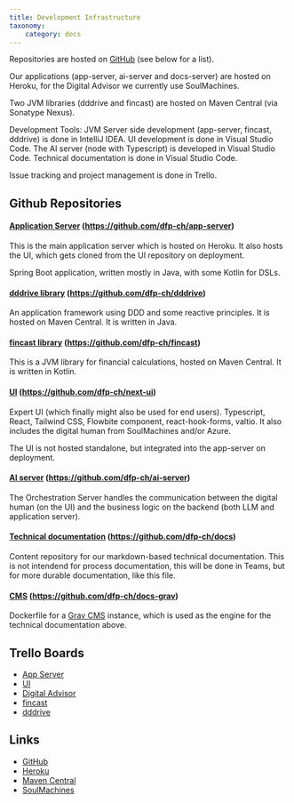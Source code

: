 ```yaml
---
title: Development Infrastructure
taxonomy:
    category: docs
---
```


Repositories are hosted on [GitHub](https://github.com/dfp-ch) (see below for a list).

Our applications (app-server, ai-server and docs-server) are hosted on Heroku, for the Digital Advisor we currently use SoulMachines.

Two JVM libraries (dddrive and fincast) are hosted on Maven Central (via Sonatype Nexus).

Development Tools: JVM Server side development (app-server, fincast, dddrive) is done in IntelliJ IDEA. UI development is done in Visual Studio Code. The AI server (node with Typescript) is developed in Visual Studio Code. Technical documentation is done in Visual Studio Code.

Issue tracking and project management is done in Trello.

## Github Repositories

#### [Application Server](https://github.com/dfp-ch/app-server) (https://github.com/dfp-ch/app-server)

This is the main application server which is hosted on Heroku. It also hosts the UI, which gets cloned from the UI repository on deployment.

Spring Boot application, written mostly in Java, with some Kotlin for DSLs.

#### [dddrive library](https://github.com/dfp-ch/dddrive) (https://github.com/dfp-ch/dddrive)

An application framework using DDD and some reactive principles. It is hosted on Maven Central. It is written in Java.

#### [fincast library](https://github.com/dfp-ch/fincast) (https://github.com/dfp-ch/fincast)

This is a JVM library for financial calculations, hosted on Maven Central. It is written in Kotlin.

#### [UI](https://github.com/dfp-ch/next-ui) (https://github.com/dfp-ch/next-ui)

Expert UI (which finally might also be used for end users).
Typescript, React, Tailwind CSS, Flowbite component, react-hook-forms, valtio.
It also includes the digital human from SoulMachines and/or Azure.

The UI is not hosted standalone, but integrated into the app-server on deployment.

#### [AI server](https://github.com/dfp-ch/ai-server) (https://github.com/dfp-ch/ai-server)

The Orchestration Server handles the communication between the digital human (on the UI) and the business logic on the backend (both LLM and application server).

#### [Technical documentation](https://github.com/dfp-ch/docs) (https://github.com/dfp-ch/docs)

Content repository for our markdown-based technical documentation.
This is not intendend for process documentation, this will be done in Teams, but for more durable documentation, like this file.

#### [CMS](https://github.com/dfp-ch/docs-grav) (https://github.com/dfp-ch/docs-grav)

Dockerfile for a [Grav CMS](https://getgrav.org/) instance, which is used as the engine for the technical documentation above.

## Trello Boards

* [App Server](https://trello.com/b/pqlVvcXH/dfp-app-server)
* [UI](https://trello.com/b/A9GHTlDO/dfp-ui)
* [Digital Advisor](https://trello.com/b/Qm2bYgsK/dfp-digital-advisor)
* [fincast](https://trello.com/b/Te6xkV3N/dfp-fincast)
* [dddrive](https://trello.com/b/TTqjWF7S/dfp-dddrive)

## Links

* [GitHub](https://github.com/dfp-ch)
* [Heroku](https://dashboard.heroku.com/teams/dfp-ch/apps)
* [Maven Central](https://central.sonatype.com/namespace/ch.dfp)
* [SoulMachines](https://studio.soulmachines.cloud/dashboard)

